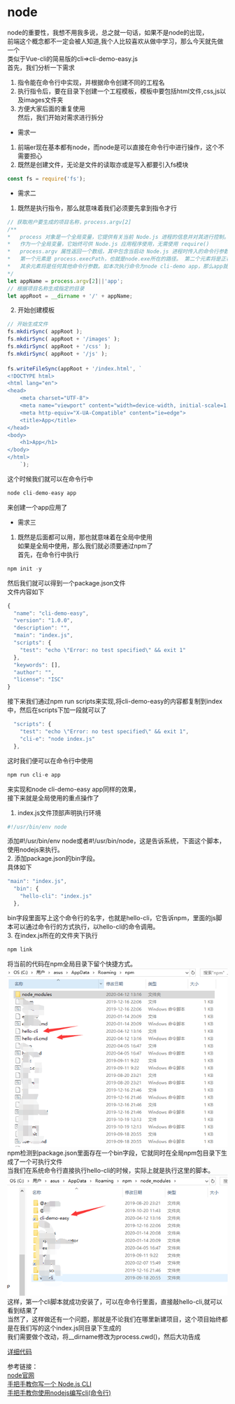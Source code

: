 # node  
node的重要性，我想不用我多说，总之就一句话，如果不是node的出现，  
前端这个概念都不一定会被人知道,我个人比较喜欢从做中学习，那么今天就先做一个  
类似于Vue-cli的简易版的cli=>cli-demo-easy.js  
首先，我们分析一下需求  
1. 指令能在命令行中实现，并根据命令创建不同的工程名  
2. 执行指令后，要在目录下创建一个工程模板，模板中要包括html文件,css,js以及images文件夹  
3. 方便大家后面的重复使用  
然后，我们开始对需求进行拆分  
* 需求一  
1. 前端er现在基本都有node，而node是可以直接在命令行中进行操作，这个不需要担心  
2. 既然是创建文件，无论是文件的读取亦或是写入都要引入fs模块  
```js  
const fs = require('fs');  
```  
* 需求二  
1. 既然是执行指令，那么就意味着我们必须要先拿到指令才行  
```js  
// 获取用户要生成的项目名称，process.argv[2]  
/**  
*   process 对象是一个全局变量，它提供有关当前 Node.js 进程的信息并对其进行控制。  
*   作为一个全局变量，它始终可供 Node.js 应用程序使用，无需使用 require()  
*   process.argv 属性返回一个数组，其中包含当启动 Node.js 进程时传入的命令行参数。  
*   第一个元素是 process.execPath，也就是node.exe所在的路径。 第二个元素将是正在执行的 JavaScript 文件的路径。  
*   其余元素将是任何其他命令行参数。如本次执行命令为node cli-demo app，那么app就是我们的第三个参数，也就是项目名，通过process.argv[2]获取  
*/  
let appName = process.argv[2]||'app';  
// 根据项目名称生成指定的目录  
let appRoot = __dirname + '/' + appName;  
```  
2. 开始创建模板  
```js  
// 开始生成文件  
fs.mkdirSync( appRoot );  
fs.mkdirSync( appRoot + '/images' );  
fs.mkdirSync( appRoot + '/css' );  
fs.mkdirSync( appRoot + '/js' );  

fs.writeFileSync(appRoot + '/index.html', `  
<!DOCTYPE html>  
<html lang="en">  
<head>  
    <meta charset="UTF-8">  
    <meta name="viewport" content="width=device-width, initial-scale=1.0">  
    <meta http-equiv="X-UA-Compatible" content="ie=edge">  
    <title>App</title>  
</head>  
<body>  
    <h1>App</h1>  
</body>  
</html>  
    `);  
```  
这个时候我们就可以在命令行中  
```js  
node cli-demo-easy app  
```  
来创建一个app应用了  
* 需求三  
1. 既然是后面都可以用，那也就意味着在全局中使用  
    如果是全局中使用，那么我们就必须要通过npm了  
    首先，在命令行中执行  
```js  
npm init -y  
```  
然后我们就可以得到一个package.json文件  
文件内容如下  
```js  
{  
  "name": "cli-demo-easy",  
  "version": "1.0.0",  
  "description": "",  
  "main": "index.js",  
  "scripts": {  
    "test": "echo \"Error: no test specified\" && exit 1"  
  },  
  "keywords": [],  
  "author": "",  
  "license": "ISC"  
}  
```  
接下来我们通过npm run scripts来实现,将cli-demo-easy的内容都复制到index中，然后在scripts下加一段就可以了  
```js  
  "scripts": {  
    "test": "echo \"Error: no test specified\" && exit 1",  
    "cli-e": "node index.js"  
  },  
```  
这时我们便可以在命令行中使用  
```js  
npm run cli-e app  
```  
来实现和node cli-demo-easy app同样的效果，  
接下来就是全局使用的重点操作了  
1. index.js文件顶部声明执行环境  
```js  
#!/usr/bin/env node  
```  
添加#!/usr/bin/env node或者#!/usr/bin/node，这是告诉系统，下面这个脚本，使用nodejs来执行。  
2. 添加package.json的bin字段。  
具体如下  
```js  
"main": "index.js",  
  "bin": {  
    "hello-cli": "index.js"  
  },  
```  
bin字段里面写上这个命令行的名字，也就是hello-cli，它告诉npm，里面的js脚本可以通过命令行的方式执行，以hello-cli的命令调用。  
3. 在index.js所在的文件夹下执行  
```js  
npm link  
```  
将当前的代码在npm全局目录下留个快捷方式。  
![alt](../book/2020-04-12-13-31.png)  
npm检测到package.json里面存在一个bin字段，它就同时在全局npm包目录下生成了一个可执行文件  
当我们在系统命令行直接执行hello-cli的时候，实际上就是执行这里的脚本。  
![alt](../book/2020-04-12-13-33.png)  
这样，第一个cli脚本就成功安装了，可以在命令行里面，直接敲hello-cli,就可以看到结果了  
当然了，这样做还有一个问题，那就是不论我们在哪里新建项目，这个项目始终都是在我们写的这个index.js同目录下生成的  
我们需要做个改动，将__dirname修改为process.cwd()，然后大功告成  

[详细代码]()  

参考链接：  
[node官网](nodejs.cn/api/process.html)  
[手把手教你写一个 Node.js CLI](https://www.jianshu.com/p/1c5d086c68fa)  
[手把手教你使用nodejs编写cli(命令行)](https://www.jianshu.com/p/095c968d406f)  

